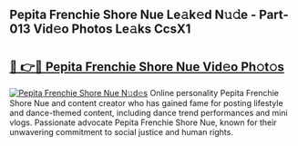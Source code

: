 ## Pepita Frenchie Shore Nue Le𝚊k𝚎d N𝚞𝚍e - Part-013 Vid𝚎o Photos Le𝚊ks CcsX1

# <h2><a href="http://fb7dx7w.evod.top/?m=Pepita+Frenchie+Shore+Nue">🔗 👉🔴 Pepita Frenchie Shore Nue Vid𝚎o Ph𝚘t𝚘s</a></h2>

[![Pepita Frenchie Shore Nue N𝚞d𝚎s](https://i.imgur.com/8V9OHl7.gif)](http://fb7dx7w.evod.top/?m=Pepita+Frenchie+Shore+Nue)
Online personality Pepita Frenchie Shore Nue and content creator who has gained fame for posting lifestyle and dance-themed content, including dance trend performances and mini vlogs. Passionate advocate Pepita Frenchie Shore Nue, known for their unwavering commitment to social justice and human rights. 
